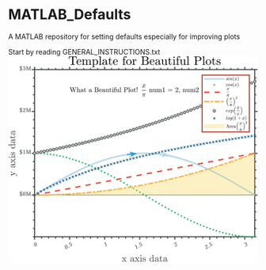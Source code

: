 # MATLAB_Defaults
A MATLAB repository for setting defaults especially for improving plots

Start by reading GENERAL_INSTRUCTIONS.txt
![](PlottingTemplates/Figures/PlottingTemplate_Detailed_small.png)

